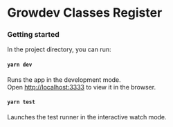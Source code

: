 # Growdev Classes Register

### Getting started

In the project directory, you can run:

#### `yarn dev`

Runs the app in the development mode.<br />
Open [http://localhost:3333](http://localhost:3333) to view it in the browser.

#### `yarn test`

Launches the test runner in the interactive watch mode.<br />
